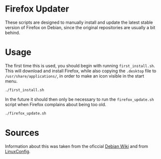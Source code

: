 # Firefox Updater

These scripts are designed to manually install and update the latest stable
version of Firefox on Debian, since the original repositories are usually a bit
behind.


# Usage

The first time this is used, you should begin with running `first_install.sh`.
This will download and install Firefox, while also copying the `.desktop` file
to `/usr/share/applications/`, in order to make an icon visible in the start
menu.

```bash
./first_install.sh
```

In the future it should then only be necessary to run the `firefox_update.sh`
script when Firefox complains about being too old.

```bash
./firefox_update.sh
```


# Sources

Information about this was taken from the oficcial [Debian Wiki][1] and from
[LinuxConfig][2].

[1]: https://wiki.debian.org/Firefox
[2]: https://linuxconfig.org/how-to-install-latest-firefox-browser-on-debian-9-stretch-linux
